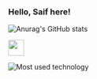 ### Hello, Saif here! 
![Anurag's GitHub stats](https://github-readme-stats.vercel.app/api?username=saif-gitreps&show_icons=true&theme=onedark)

<img height="32" width="32" src="https://cdn.simpleicons.org/javascript/yellow" />

![Most used technology](https://github-readme-stats.vercel.app/api/top-langs/?username=saif-gitreps&layout=compact&theme=onedark)
<!--
**saif-gitreps/saif-gitreps** is a ✨ _special_ ✨ repository because its `README.md` (this file) appears on your GitHub profile.

Here are some ideas to get you started:

- 🔭 I’m currently working on ...
- 🌱 I’m currently learning ...
- 👯 I’m looking to collaborate on ...
- 🤔 I’m looking for help with ...
- 💬 Ask me about ...
- 📫 How to reach me: ...
- 😄 Pronouns: ...
- ⚡ Fun fact: ...
-->
